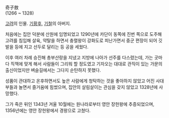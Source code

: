 奇子敖  
(1266 ~ 1328)

[고려](%EA%B3%A0%EB%A0%A4.md)의 인물. [기황후](%EA%B8%B0%ED%99%A9%ED%9B%84.md),
[기철](%EA%B8%B0%EC%B2%A0.md)의 아버지.

처음에는 집안 덕분에 산원에 임명되었고 1290년에 카단이 동쪽에 진번 쪽으로 도주해 고려를 침입해 살육, 약탈을 하면서 충렬왕이 강화도로
피난가면서 중군 편장이 되어 깃발을 등에 지고 선두로 달리는 등 공을 세웠다.

이후 여러 차례 승진해 총부산랑을 지냈고 지방에 나아가 선주를 다스렸는데, 가는 곳마다 직책에 맞게 해서 사람들이 그리워 할 정도였고
기자오는 대대로 관직이 있는 가문의 출신이었지만 벼슬길에서는 그다지 순탄하지 못했다.

성품이 관대하고 온후하면서도 높은 사람에게 청탁하는 것을 좋아하지 않았고 어진 사대부들과 놀면서 즐거움에 힘썼으며, 집안의 살림살이는 관심을
갖지 않았고 1328년에 사망했다.

그가 죽은 뒤인 1343년 겨울 10월에는 원나라로부터 영안 장헌왕에 추증되었으며, 1356년에는 영안 장헌왕에서 경왕으로 고쳤다.

